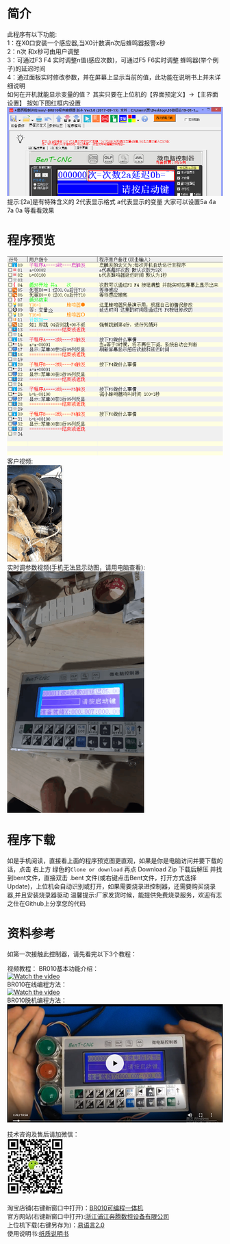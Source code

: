 

# 简介  
此程序有以下功能:  
1：在X0口安装一个感应器,当X0计数满n次后蜂鸣器报警x秒  
2：n次 和x秒可由用户调整   
3：可通过F3 F4 实时调整n值(感应次数)，可通过F5 F6实时调整 蜂鸣器(举个例子)的延迟时间  
4：通过面板实时修改参数，并在屏幕上显示当前的值，此功能在说明书上并未详细说明  
   如何在开机就能显示变量的值？ 其实只要在上位机的【界面预定义】->【主界面设置】 按如下图红框内设置  
   ![image](https://github.com/jia175891641/BR010-exp2/blob/master/%E5%9B%BE%E7%89%87/%E4%B8%BB%E7%95%8C%E9%9D%A2.PNG)
   提示:[2a]是有特殊含义的 2代表显示格式 a代表显示的变量 大家可以设置5a 4a 7a 0a 等看看效果  
# 程序预览  
![image](https://github.com/jia175891641/BR010-exp2/blob/master/%E5%9B%BE%E7%89%87/%E7%A8%8B%E5%BA%8F%E9%A2%84%E8%A7%88.png)  
客户视频:  
![image](https://github.com/jia175891641/BR010-exp2/blob/master/%E5%9B%BE%E7%89%87/%E5%AE%A2%E6%88%B7%E8%A7%86%E9%A2%91.gif)  
实时调参数视频(手机无法显示动图，请用电脑查看):  
![image](https://github.com/jia175891641/BR010-exp2/blob/master/%E5%9B%BE%E7%89%87/%E5%AE%9E%E6%97%B6%E8%B0%83%E5%8F%82%E6%95%B0%E6%95%88%E6%9E%9C.gif)

# 程序下载  
如是手机阅读，直接看上面的程序预览图更直观，如果是你是电脑访问并要下载的话，点击 右上方 绿色的`Clone or download` 再点 Download Zip 下载后解压 
并找到bent文件，直接双击 .bent  文件(或右键点击Bent文件，打开方式选择Update)，上位机会自动识别或打开，如果需要烧录进控制器，还需要购买烧录器,并且安装烧录器驱动
温馨提示:厂家发货时候，能提供免费烧录服务，欢迎有志之仕在Github上分享您的代码
# 资料参考  
如第一次接触此控制器，请先看完以下3个教程： 

视频教程： 
BR010基本功能介绍：  
[![Watch the video](https://img.alicdn.com/imgextra/i3/140795238/TB23Vqhm_vI8KJjSspjXXcgjXXa_!!140795238.png)](http://cloud.video.taobao.com//play/u/140795238/p/2/e/6/t/1/50031896985.mp4)  
BR010在线编程方法：  
[![Watch the video](https://img.alicdn.com/imgextra/i2/140795238/TB2M.dlm0rJ8KJjSspaXXXuKpXa_!!140795238.png)](http://cloud.video.taobao.com//play/u/140795238/p/1/e/6/t/1/50066572897.mp4)  
BR010脱机编程方法：   
[![Watch the video](https://github.com/jia175891641/BR010-VB-/blob/master/%E6%8D%95%E8%8E%B7.PNG)](https://cloud.video.taobao.com//play/u/140795238/p/1/e/6/t/1/50066686709.mp4)   

技术咨询及售后请加微信：  
![image](https://github.com/jia175891641/BR010-VB-/blob/master/wx.jpg)

淘宝店铺(右键新窗口中打开)：[BR010可编程一体机](https://item.taobao.com/item.htm?spm=a1z10.3-c.w4002-4148446461.35.4c0494c0LgyZdJ&id=522079098086)  
官方网站(右键新窗口中打开):[浙江浦江奔腾数控设备有限公司](http://www.btcnc.net/ "点击前往")  
上位机下载(右键另存为)：[易语言2.0](http://www.btcnc.net/web/2moto/Downloads/softBR010.zip "右键再点另存为")  
使用说明书:[纸质说明书](http://www.btcnc.net/web/2moto/Downloads/%E3%80%90BR010%E3%80%91%E5%BF%AB%E9%80%9F%E7%BC%96%E7%A8%8B%E6%8C%87%E5%8D%97%E4%B8%8E%E5%AE%9E%E4%BE%8B.doc)  

